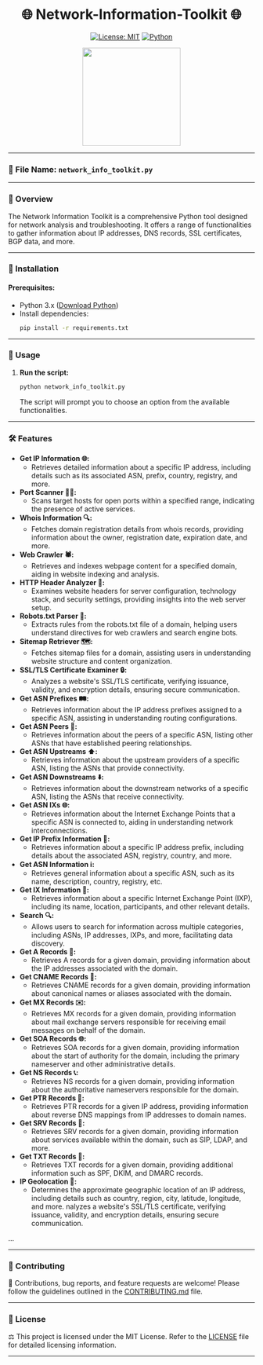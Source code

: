 <div align="center">

# 🌐 Network-Information-Toolkit 🌐

[![License: MIT](https://img.shields.io/badge/License-MIT-yellow.svg)](https://opensource.org/licenses/MIT)
[![Python](https://img.shields.io/badge/Python-3.6%2B-blue.svg)](https://www.python.org/downloads/)

</div>

<div align="center">
  <img src="https://example.com/logo.png" width="200" height="200">
</div>

---

### 📂 File Name: `network_info_toolkit.py`

---

### 🌟 Overview

The Network Information Toolkit is a comprehensive Python tool designed for network analysis and troubleshooting. It offers a range of functionalities to gather information about IP addresses, DNS records, SSL certificates, BGP data, and more.

---

### 🚀 Installation

#### Prerequisites:

- Python 3.x ([Download Python](https://www.python.org/))
- Install dependencies:
  ```bash
  pip install -r requirements.txt
  ```

---

### 🚀 Usage

1. **Run the script:**
   ```bash
   python network_info_toolkit.py
   ```
   The script will prompt you to choose an option from the available functionalities.

---

### 🛠️ Features

- **Get IP Information 🌐:**
  - Retrieves detailed information about a specific IP address, including details such as its associated ASN, prefix, country, registry, and more.
- **Port Scanner 🕵️‍♂️:**
  - Scans target hosts for open ports within a specified range, indicating the presence of active services.
- **Whois Information 🔍:**
  - Fetches domain registration details from whois records, providing information about the owner, registration date, expiration date, and more.
- **Web Crawler 🕷️:**
  - Retrieves and indexes webpage content for a specified domain, aiding in website indexing and analysis.
- **HTTP Header Analyzer 📃:**
  - Examines website headers for server configuration, technology stack, and security settings, providing insights into the web server setup.
- **Robots.txt Parser 🤖:**
  - Extracts rules from the robots.txt file of a domain, helping users understand directives for web crawlers and search engine bots.
- **Sitemap Retriever 🗺️:**
  - Fetches sitemap files for a domain, assisting users in understanding website structure and content organization.
- **SSL/TLS Certificate Examiner 🔒:**
  - Analyzes a website's SSL/TLS certificate, verifying issuance, validity, and encryption details, ensuring secure communication.
- **Get ASN Prefixes 🛤️:**
  - Retrieves information about the IP address prefixes assigned to a specific ASN, assisting in understanding routing configurations.
- **Get ASN Peers 🤝:**
  - Retrieves information about the peers of a specific ASN, listing other ASNs that have established peering relationships.
- **Get ASN Upstreams ⬆️:**
  - Retrieves information about the upstream providers of a specific ASN, listing the ASNs that provide connectivity.
- **Get ASN Downstreams ⬇️:**
  - Retrieves information about the downstream networks of a specific ASN, listing the ASNs that receive connectivity.
- **Get ASN IXs 🌐:**
  - Retrieves information about the Internet Exchange Points that a specific ASN is connected to, aiding in understanding network interconnections.
- **Get IP Prefix Information 📶:**
  - Retrieves information about a specific IP address prefix, including details about the associated ASN, registry, country, and more.
- **Get ASN Information ℹ️:**
  - Retrieves general information about a specific ASN, such as its name, description, country, registry, etc.
- **Get IX Information 🏢:**
  - Retrieves information about a specific Internet Exchange Point (IXP), including its name, location, participants, and other relevant details.
- **Search 🔍:**
  - Allows users to search for information across multiple categories, including ASNs, IP addresses, IXPs, and more, facilitating data discovery.
- **Get A Records 📝:**
  - Retrieves A records for a given domain, providing information about the IP addresses associated with the domain.
- **Get CNAME Records 📇:**
  - Retrieves CNAME records for a given domain, providing information about canonical names or aliases associated with the domain.
- **Get MX Records ✉️:**
  - Retrieves MX records for a given domain, providing information about mail exchange servers responsible for receiving email messages on behalf of the domain.
- **Get SOA Records 🌐:**
  - Retrieves SOA records for a given domain, providing information about the start of authority for the domain, including the primary nameserver and other administrative details.
- **Get NS Records 📞:**
  - Retrieves NS records for a given domain, providing information about the authoritative nameservers responsible for the domain.
- **Get PTR Records 🔀:**
  - Retrieves PTR records for a given IP address, providing information about reverse DNS mappings from IP addresses to domain names.
- **Get SRV Records 🔄:**
  - Retrieves SRV records for a given domain, providing information about services available within the domain, such as SIP, LDAP, and more.
- **Get TXT Records 📄:**
  - Retrieves TXT records for a given domain, providing additional information such as SPF, DKIM, and DMARC records.
- **IP Geolocation 📍:**
  - Determines the approximate geographic location of an IP address, including details such as country, region, city, latitude, longitude, and more.
    nalyzes a website's SSL/TLS certificate, verifying issuance, validity, and encryption details, ensuring secure communication.

...

---

### 🤝 Contributing

🌟 Contributions, bug reports, and feature requests are welcome! Please follow the guidelines outlined in the [CONTRIBUTING.md](CONTRIBUTING.md) file.

---

### 📜 License

⚖️ This project is licensed under the MIT License. Refer to the [LICENSE](LICENSE) file for detailed licensing information.

<div align="center">

---

</div>
